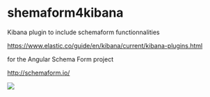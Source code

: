 # shemaform4kibana
Kibana plugin to include schemaform functionnalities

https://www.elastic.co/guide/en/kibana/current/kibana-plugins.html

for the Angular Schema Form project

http://schemaform.io/


<img src="../../Capturekiba1.PNG" />
